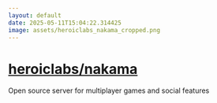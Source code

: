 ```yaml
---
layout: default
date: 2025-05-11T15:04:22.314425
image: assets/heroiclabs_nakama_cropped.png
---
```


# [heroiclabs/nakama](https://github.com/heroiclabs/nakama)

Open source server for multiplayer games and social features
